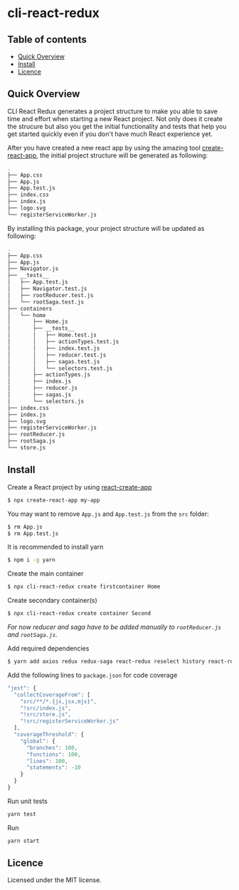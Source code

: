 # cli-react-redux

## Table of contents
  
* [Quick Overview](#quick-overview)
* [Install](#install)
* [Licence](#licence)

## Quick Overview

CLI React Redux generates a project structure to make you able to save time and effort when starting a new React project. Not only does it create the strucure but also you get the initial functionality and tests that help you get started quickly even if you don't have much React experience yet.

After you have created a new react app by using the amazing tool [create-react-app](https://github.com/facebook/create-react-app), the initial project structure will be generated as following:

```sh
.
├── App.css
├── App.js
├── App.test.js
├── index.css
├── index.js
├── logo.svg
└── registerServiceWorker.js
```

By installing this package, your project structure will be updated as following:

```sh
.
├── App.css
├── App.js
├── Navigator.js
├── __tests__
│   ├── App.test.js
│   ├── Navigator.test.js
│   ├── rootReducer.test.js
│   └── rootSaga.test.js
├── containers
│   └── home
│       ├── Home.js
│       ├── __tests__
│       │   ├── Home.test.js
│       │   ├── actionTypes.test.js
│       │   ├── index.test.js
│       │   ├── reducer.test.js
│       │   ├── sagas.test.js
│       │   └── selectors.test.js
│       ├── actionTypes.js
│       ├── index.js
│       ├── reducer.js
│       ├── sagas.js
│       └── selectors.js
├── index.css
├── index.js
├── logo.svg
├── registerServiceWorker.js
├── rootReducer.js
├── rootSaga.js
└── store.js
```

## Install

Create a React project by using [react-create-app](https://github.com/facebook/create-react-app)
```sh
$ npx create-react-app my-app
```

You may want to remove `App.js` and `App.test.js` from the `src` folder:

```sh
$ rm App.js
$ rm App.test.js
```

It is recommended to install yarn
```sh
$ npm i -g yarn
```

Create the main container

```sh
$ npx cli-react-redux create firstcontainer Home
```

Create secondary container(s) <br>
```sh
$ npx cli-react-redux create container Second
```
_For now reducer and saga have to be added manually to `rootReducer.js` and `rootSaga.js`._

Add required dependencies

```sh
$ yarn add axios redux redux-saga react-redux reselect history react-router-dom react-router-redux@next enzyme enzyme-adapter-react-16
```

Add the following lines to `package.json` for code coverage
```js
"jest": {
  "collectCoverageFrom": [
    "src/**/*.{js,jsx,mjs}",
    "!src/index.js",
    "!src/store.js",
    "!src/registerServiceWorker.js"
  ],
  "coverageThreshold": {
    "global": {
      "branches": 100,
      "functions": 100,
      "lines": 100,
      "statements": -10
    }
  }
}
```

Run unit tests
```sh
yarn test
```

Run
```sh
yarn start
```

## Licence

Licensed under the MIT license.
